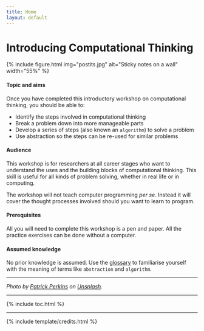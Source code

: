 ```yaml
---
title: Home
layout: default
---
```


# Introducing Computational Thinking

{% include figure.html img="postits.jpg" alt="Sticky notes on a wall"  width="55%" %}

#### Topic and aims

Once you have completed this introductory workshop on computational thinking, you should be able to:

- Identify the steps involved in computational thinking
- Break a problem down into more manageable parts
- Develop a series of steps (also known an `algorithm`) to solve a problem
- Use abstraction so the steps can be re-used for similar problems

#### Audience

This workshop is for researchers at all career stages who want to understand the uses and the building blocks of computational thinking. This skill is useful for all kinds of problem solving, whether in real life or in computing. 

The workshop will not teach computer programming *per se*. Instead it will cover the thought processes involved should you want to learn to program. 

#### Prerequisites

All you will need to complete this workshop is a pen and paper. All the practice exercises can be done without a computer.

#### Assumed knowledge

No prior knowledge is assumed. Use the [glossary](content/7-glossary.html) to familiarise yourself with the meaning of terms like `abstraction` and `algorithm`. 

------

*Photo by [Patrick Perkins]([https://unsplash.com/es/@alexlionco](https://unsplash.com/@patrickperkins)) on [Unsplash](https://unsplash.com/).*

-------

{% include toc.html %}

------

{% include template/credits.html %}

